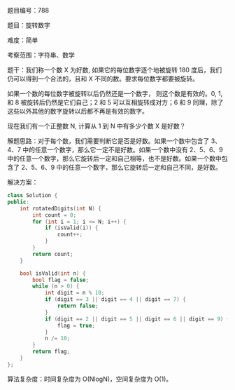 题目编号：788

题目：旋转数字

难度：简单

考察范围：字符串、数学

题干：我们称一个数 X 为好数, 如果它的每位数字逐个地被旋转 180 度后，我们仍可以得到一个合法的，且和 X 不同的数。要求每位数字都要被旋转。

如果一个数的每位数字被旋转以后仍然还是一个数字， 则这个数是有效的。0, 1, 和 8 被旋转后仍然是它们自己；2 和 5 可以互相旋转成对方；6 和 9 同理，除了这些以外其他的数字旋转以后都不再是有效的数字。

现在我们有一个正整数 N, 计算从 1 到 N 中有多少个数 X 是好数？

解题思路：对于每个数，我们需要判断它是否是好数。如果一个数中包含了 3、4、7 中的任意一个数字，那么它一定不是好数。如果一个数中没有 2、5、6、9 中的任意一个数字，那么它旋转后一定和自己相等，也不是好数。如果一个数中包含了 2、5、6、9 中的任意一个数字，那么它旋转后一定和自己不同，是好数。

解决方案：

```cpp
class Solution {
public:
    int rotatedDigits(int N) {
        int count = 0;
        for (int i = 1; i <= N; i++) {
            if (isValid(i)) {
                count++;
            }
        }
        return count;
    }

    bool isValid(int n) {
        bool flag = false;
        while (n > 0) {
            int digit = n % 10;
            if (digit == 3 || digit == 4 || digit == 7) {
                return false;
            }
            if (digit == 2 || digit == 5 || digit == 6 || digit == 9) {
                flag = true;
            }
            n /= 10;
        }
        return flag;
    }
};
```

算法复杂度：时间复杂度为 O(NlogN)，空间复杂度为 O(1)。